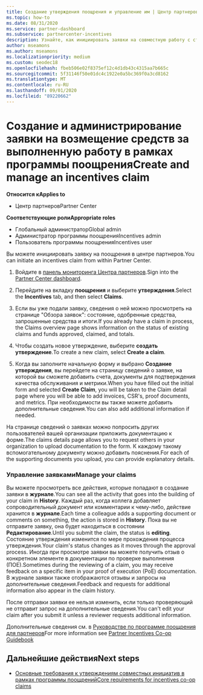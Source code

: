 ```yaml
---
title: Создание утверждения поощрения и управление им | Центр партнеров
ms.topic: how-to
ms.date: 08/31/2020
ms.service: partner-dashboard
ms.subservice: partnercenter-incentives
description: Узнайте, как инициировать заявки на совместную работу с стимулами от центра партнеров. Все действия, выполняемые в процессе создания вашей заявки, отображаются в разделе "Журнал".
author: mseamons
ms.author: mseamons
ms.localizationpriority: medium
ms.custom: seodec18
ms.openlocfilehash: fbeb506e02f8375ef12c4d1db43c4315aa7b665c
ms.sourcegitcommit: 5f31146f50e01dc4c1922e0a5bc369f0a3cd8162
ms.translationtype: MT
ms.contentlocale: ru-RU
ms.lasthandoff: 09/01/2020
ms.locfileid: "89220662"
---
```

# <a name="create-and-manage-an-incentives-claim"></a><span data-ttu-id="680aa-104">Создание и администрирование заявки на возмещение средств за выполненную работу в рамках программы поощрения</span><span class="sxs-lookup"><span data-stu-id="680aa-104">Create and manage an incentives claim</span></span>

<span data-ttu-id="680aa-105">**Относится к**</span><span class="sxs-lookup"><span data-stu-id="680aa-105">**Applies to**</span></span>
- <span data-ttu-id="680aa-106">Центр партнеров</span><span class="sxs-lookup"><span data-stu-id="680aa-106">Partner Center</span></span>

<span data-ttu-id="680aa-107">**Соответствующие роли**</span><span class="sxs-lookup"><span data-stu-id="680aa-107">**Appropriate roles**</span></span>

- <span data-ttu-id="680aa-108">Глобальный администратор</span><span class="sxs-lookup"><span data-stu-id="680aa-108">Global admin</span></span>
- <span data-ttu-id="680aa-109">Администратор программы поощрения</span><span class="sxs-lookup"><span data-stu-id="680aa-109">Incentives admin</span></span>
- <span data-ttu-id="680aa-110">Пользователь программы поощрения</span><span class="sxs-lookup"><span data-stu-id="680aa-110">Incentives user</span></span>

<span data-ttu-id="680aa-111">Вы можете инициировать заявку на поощрения в центре партнеров.</span><span class="sxs-lookup"><span data-stu-id="680aa-111">You can initiate an incentives claim from within Partner Center.</span></span>

1. <span data-ttu-id="680aa-112">Войдите в [панель мониторинга Центра партнеров](https://partner.microsoft.com/dashboard/).</span><span class="sxs-lookup"><span data-stu-id="680aa-112">Sign into the [Partner Center dashboard](https://partner.microsoft.com/dashboard/).</span></span>

2. <span data-ttu-id="680aa-113">Перейдите на вкладку **поощрения** и выберите **утверждения**.</span><span class="sxs-lookup"><span data-stu-id="680aa-113">Select the **Incentives** tab, and then select **Claims**.</span></span>

3. <span data-ttu-id="680aa-114">Если вы уже подали заявку, сведения о ней можно просмотреть на странице "Обзора заявок": состояние, одобренные средства, запрошенные средства и итоги.</span><span class="sxs-lookup"><span data-stu-id="680aa-114">If you already have a claim in process, the Claims overview page shows information on the status of existing claims and funds approved, claimed, and totals.</span></span>

4. <span data-ttu-id="680aa-115">Чтобы создать новое утверждение, выберите **создать утверждение**.</span><span class="sxs-lookup"><span data-stu-id="680aa-115">To create a new claim, select **Create a claim**.</span></span>

5. <span data-ttu-id="680aa-116">Когда вы заполните начальную форму и выбрано **Создание утверждения**, вы перейдете на страницу сведений о заявке, на которой вы сможете добавить счета, документы для подтверждения качества обслуживания и метрики.</span><span class="sxs-lookup"><span data-stu-id="680aa-116">When you have filled out the initial form and selected **Create Claim**, you will be taken to the Claim detail page where you will be able to add invoices, CSR's, proof documents, and metrics.</span></span> <span data-ttu-id="680aa-117">При необходимости вы также можете добавить дополнительные сведения.</span><span class="sxs-lookup"><span data-stu-id="680aa-117">You can also add additional information if needed.</span></span>

<span data-ttu-id="680aa-118">На странице сведений о заявках можно попросить других пользователей вашей организации приложить документацию к форме.</span><span class="sxs-lookup"><span data-stu-id="680aa-118">The claims details page allows you to request others in your organization to upload documentation to the form.</span></span> <span data-ttu-id="680aa-119">К каждому такому вспомогательному документу можно добавить пояснения.</span><span class="sxs-lookup"><span data-stu-id="680aa-119">For each of the supporting documents you upload, you can provide explanatory details.</span></span> 

### <a name="manage-your-claims"></a><span data-ttu-id="680aa-120">Управление заявками</span><span class="sxs-lookup"><span data-stu-id="680aa-120">Manage your claims</span></span>

<span data-ttu-id="680aa-121">Вы можете просмотреть все действия, которые попадают в создание заявки в **журнале**.</span><span class="sxs-lookup"><span data-stu-id="680aa-121">You can see all the activity that goes into the building of your claim in **History**.</span></span> <span data-ttu-id="680aa-122">Каждый раз, когда коллега добавляет сопроводительный документ или комментарии к чему-либо, действие хранится в **журнале**.</span><span class="sxs-lookup"><span data-stu-id="680aa-122">Each time a colleague adds a supporting document or comments on something, the action is stored in **History**.</span></span> <span data-ttu-id="680aa-123">Пока вы не отправите заявку, она будет находиться в состоянии **Редактирование**.</span><span class="sxs-lookup"><span data-stu-id="680aa-123">Until you submit the claim, the status is **editing**.</span></span> <span data-ttu-id="680aa-124">Состояние утверждения изменится по мере прохождения процесса утверждения.</span><span class="sxs-lookup"><span data-stu-id="680aa-124">Your claim's status changes as it moves through the approval process.</span></span> <span data-ttu-id="680aa-125">Иногда при просмотре заявки вы можете получить отзыв о конкретном элементе в документации по проверке выполнения (ПОЕ).</span><span class="sxs-lookup"><span data-stu-id="680aa-125">Sometimes during the reviewing of a claim, you may receive feedback on a specific item in your proof of execution (PoE) documentation.</span></span> <span data-ttu-id="680aa-126">В журнале заявки также отображаются отзывы и запросы на дополнительные сведения.</span><span class="sxs-lookup"><span data-stu-id="680aa-126">Feedback and requests for additional information also appear in the claim history.</span></span>

<span data-ttu-id="680aa-127">После отправки заявки ее нельзя изменить, если только проверяющий не отправит запрос на дополнительные сведения.</span><span class="sxs-lookup"><span data-stu-id="680aa-127">You can't edit your claim after you submit it unless a reviewer requests additional information.</span></span>

<span data-ttu-id="680aa-128">Дополнительные сведения см. в [Руководстве по программе поощрения для партнеров](https://assets.microsoft.com/coop-guidebook.pdf)</span><span class="sxs-lookup"><span data-stu-id="680aa-128">For more information see [Partner Incentives Co-op Guidebook](https://assets.microsoft.com/coop-guidebook.pdf)</span></span>

## <a name="next-steps"></a><span data-ttu-id="680aa-129">Дальнейшие действия</span><span class="sxs-lookup"><span data-stu-id="680aa-129">Next steps</span></span>

- [<span data-ttu-id="680aa-130">Основные требования к утверждениям совместных инициатив в рамках программы поощрений</span><span class="sxs-lookup"><span data-stu-id="680aa-130">Core requirements for incentives co-op claims</span></span>](core-requirements.md)